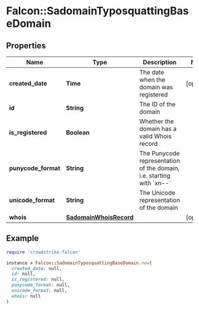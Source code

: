 # Falcon::SadomainTyposquattingBaseDomain

## Properties

| Name | Type | Description | Notes |
| ---- | ---- | ----------- | ----- |
| **created_date** | **Time** | The date when the domain was registered | [optional] |
| **id** | **String** | The ID of the domain |  |
| **is_registered** | **Boolean** | Whether the domain has a valid Whois record |  |
| **punycode_format** | **String** | The Punycode representation of the domain, i.e. starting with &#x60;xn--&#x60; |  |
| **unicode_format** | **String** | The Unicode representation of the domain |  |
| **whois** | [**SadomainWhoisRecord**](SadomainWhoisRecord.md) |  | [optional] |

## Example

```ruby
require 'crowdstrike-falcon'

instance = Falcon::SadomainTyposquattingBaseDomain.new(
  created_date: null,
  id: null,
  is_registered: null,
  punycode_format: null,
  unicode_format: null,
  whois: null
)
```

